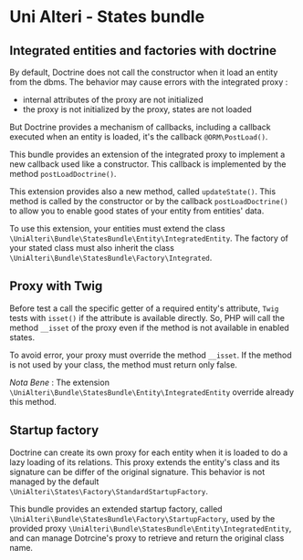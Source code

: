 Uni Alteri - States bundle
===========================

Integrated entities and factories with doctrine
-----------------------------------------------

By default, Doctrine does not call the constructor when it load an entity from the dbms. The behavior may cause errors
 with the integrated proxy :

*   internal attributes of the proxy are not initialized
*   the proxy is not initialized by the proxy, states are not loaded

But Doctrine provides a mechanism of callbacks, including a callback executed when an entity is loaded, it's the callback
`@ORM\PostLoad()`.

This bundle provides an extension of the integrated proxy to implement a new callback used like a constructor. This callback
 is implemented by the method `postLoadDoctrine()`.

This extension provides also a new method, called `updateState()`. This method is called by the constructor or by the callback
`postLoadDoctrine()` to allow you to enable good states of your entity from entities' data.

To use this extension, your entities must extend the class `\UniAlteri\Bundle\StatesBundle\Entity\IntegratedEntity`.
 The factory of your stated class must also inherit the class `\UniAlteri\Bundle\StatesBundle\Factory\Integrated`.

Proxy with Twig
---------------

Before test a call the specific getter of a required entity's attribute, `Twig` tests with `isset()` if the attribute
 is available directly. So, PHP will call the method `__isset` of the proxy even if the method is not available in
 enabled states.

To avoid error, your proxy must override the method `__isset`. If the method is not used by your class, the method must
 return only false.

*Nota Bene* : The extension `\UniAlteri\Bundle\StatesBundle\Entity\IntegratedEntity` override already this method.

Startup factory
---------------

Doctrine can create its own proxy for each entity when it is loaded to do a lazy loading of its relations. This proxy
 extends the entity's class and its signature can be differ of the original signature. This behavior is not managed by
 the default `\UniAlteri\States\Factory\StandardStartupFactory`.

This bundle provides an extended startup factory, called `\UniAlteri\Bundle\StatesBundle\Factory\StartupFactory`,
 used by the provided proxy `\UniAlteri\Bundle\StatesBundle\Entity\IntegratedEntity`, and can manage Dotrcine's proxy
 to retrieve and return the original class name.